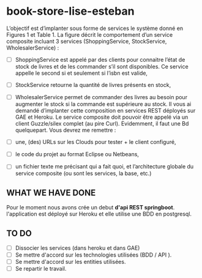 # book-store-lise-esteban

L’objectif est d’implanter sous forme de services le système donné en Figures 1 et Table 1.
La figure décrit le comportement d’un service composite incluant 3 services (ShoppingService,
StockService, WholesalerService) :
- [ ] ShoppingService est appelé par des clients pour connaitre l’état de stock de livres et de
les commander s’il sont disponibles. Ce service appelle le second si et seulement si l’isbn
est valide,
- [ ] StockService retourne la quantité de livres présents en stock,
- [ ] WholesalerService permet de commander des livres au besoin pour augmenter le stock si
la commande est supérieure au stock.
Il vous ai demandé d’implanter cette composition en services REST déployés sur GAE et
Heroku. Le service composite doit pouvoir être appelé via un client Guzzle/silex complet (au
pire Curl). Evidemment, il faut une Bd quelquepart.
Vous devrez me remettre :
- [ ] une, (des) URLs sur les Clouds pour tester + le client configuré,
- [ ] le code du projet au format Eclipse ou Netbeans,
- [ ] un fichier texte me précisant qui a fait quoi, et l’architecture globale du service composite
(ou sont les services, la base, etc.)


## WHAT WE HAVE DONE 

Pour le moment nous avons crée un debut **d'api REST springboot**. l'application est déployé sur Heroku et elle utilise une BDD en postgresql.

## TO DO

- [ ] Dissocier les services (dans heroku et dans GAE)
- [ ] Se mettre d'accord sur les technologies utilisées (BDD / API ).
- [ ] Se mettre d'accord sur les entities utilisées.
- [ ] Se repartir le travail.

